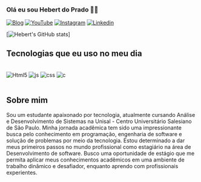 ### Olá eu sou Hebert do Prado ✋🏾

[![Blog](https://img.shields.io/website-up-down-green-red/http/monip.org.svg)](https://www.youtube.com/watch?v=cRoBt6AZgjc)
[![YouTube](https://img.shields.io/badge/YouTube-FF0000?style=for-the-badge&logo=youtube&logoColor=white)](https://www.youtube.com/watch?v=cRoBt6AZgjc)
[![Instagram](https://img.shields.io/badge/Instagram-E4405F?style=for-the-badge&logo=instagram&logoColor=white)](https://www.instagram.com/_hebertprado/)
[![Linkedin](https://img.shields.io/badge/LinkedIn-0077B5?style=for-the-badge&logo=linkedin&logoColor=white)](https://www.linkedin.com/in/hebert-prado-b14635288/)

[![Hebert's GitHub stats](https://github-readme-stats.vercel.app/api?username=HebertDoPrado&show_icons=true&theme=radical)]

## Tecnologias que eu uso no meu dia

<div style= "display: inline_block"> <br/>
<img align = "center" alt="Html5" src = "https://img.shields.io/badge/HTML5-E34F26?style=for-the-badge&logo=html5&logoColor=white"/> 
<img align = "center" alt="js" src ="https://img.shields.io/badge/JavaScript-F7DF1E?style=for-the-badge&logo=javascript&logoColor=black">
<img align = "center" alt="css" src ="https://img.shields.io/badge/CSS3-1572B6?style=for-the-badge&logo=css3&logoColor=white">
<img align = "center" alt="c" src ="https://img.shields.io/badge/C-00599C?style=for-the-badge&logo=c&logoColor=white">
<div><br/>

## Sobre mim 
Sou um estudante apaixonado por tecnologia, atualmente cursando Análise e Desenvolvimento de Sistemas na Unisal - Centro Universitário Salesiano de São Paulo. Minha jornada acadêmica tem sido uma impressionante busca pelo conhecimento em programação, engenharia de software e solução de problemas por meio da tecnologia.
Estou determinado a dar meus primeiros passos no mundo profissional como estagiário na área de Desenvolvimento de software.
Busco uma oportunidade de estágio que me permita aplicar meus conhecimentos acadêmicos em uma ambiente de trabalho dinâmico e desafiador, enquanto aprendo com profissionais experientes.
